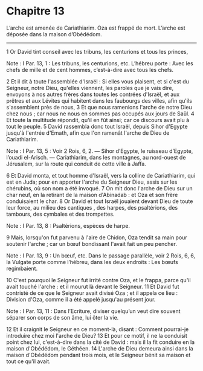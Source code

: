 # Chapitre 13

L’arche est amenée de Cariathiarim.
Oza est frappé de mort.
L’arche est déposée dans la maison d’Obédédom.

***

1 Or David tint conseil avec les tribuns, les centurions et tous les princes,

<span class="bible-note">Note : </span> I Par. 13, 1 : Les tribuns, les centurions, etc. L’hébreu porte : Avec les chefs de mille et de cent hommes, c’est-à-dire avec tous les chefs.

2 Et il dit à toute l'assemblée d'Israël : Si elles vous plaisent, et si c'est du Seigneur, notre Dieu, qu'elles viennent, les paroles que je vais dire, envoyons à nos autres frères dans toutes les contrées d'Israël, et aux prêtres et aux Lévites qui habitent dans les faubourgs des villes, afin qu'ils s'assemblent près de nous, 3 Et que nous ramenions l'arche de notre Dieu chez nous ; car nous ne nous en sommes pas occupés aux jours de Saül. 4 Et toute la multitude répondit, qu'il en fût ainsi; car ce discours avait plu à tout le peuple. 5 David rassembla donc tout Israël, depuis Sihor d'Egypte jusqu'à l'entrée d'Emath, afin que l'on ramenât l'arche de Dieu de Cariathiarim.

<span class="bible-note">Note : </span> I Par. 13, 5 : Voir 2 Rois, 6, 2. ― Sihor d’Egypte, le ruisseau d’Egypte, l’ouadi el-Arisch. ― Cariathiarim, dans les montagnes, au nord-ouest de Jérusalem, sur la route qui conduit de cette ville à Jaffa.


6 Et David monta, et tout homme d'Israël, vers la colline de Cariathiarim, qui est en Juda; pour en apporter l'arche du Seigneur Dieu, assis sur les chérubins, où son nom a été invoqué. 7 On mit donc l'arche de Dieu sur un char neuf, en la retirant de la maison d'Abinadab : et Oza et son frère conduisaient le char. 8 Or David et tout Israël jouaient devant Dieu de toute leur force, au milieu des cantiques , des harpes, des psaltérions, des tambours, des cymbales et des trompettes.

<span class="bible-note">Note : </span> I Par. 13, 8 : Psaltérions, espèces de harpe.


9 Mais, lorsqu'on fut parvenu à l'aire de Chidon, Oza tendit sa main pour soutenir l'arche ; car un bœuf bondissant l'avait fait un peu pencher.

<span class="bible-note">Note : </span> I Par. 13, 9 : Un bœuf, etc. Dans le passage parallèle, voir 2 Rois, 6, 6, la Vulgate porte comme l’hébreu, dans les deux endroits : Les bœufs regimbaient.

10 C'est pourquoi le Seigneur fut irrité contre Oza, et le frappa, parce qu'il avait touché l'arche : et il mourut là devant le Seigneur. 11 Et David fut contristé de ce que le Seigneur avait divisé Oza ; et il appela ce lieu : Division d'Oza, comme il a été appelé jusqu'au présent jour.

<span class="bible-note">Note : </span> I Par. 13, 11 : Dans l’Ecriture, diviser quelqu’un veut dire souvent séparer son corps de son âme, lui ôter la vie.

12 Et il craignit le Seigneur en ce moment-là, disant : Comment pourrai-je introduire chez moi l'arche de Dieu? 13 Et pour ce motif, il ne la conduisit point chez lui, c'est-à-dire dans la cité de David : mais il la fit conduire en la maison d'Obédédom, le Géthéen. 14 L'arche de Dieu demeura ainsi dans la maison d'Obédédom pendant trois mois, et le Seigneur bénit sa maison et tout ce qu'il avait.

